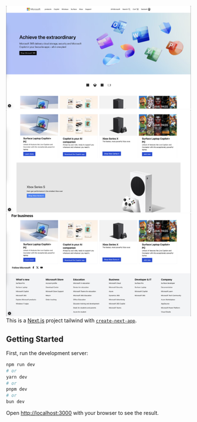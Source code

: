 ![img alt](1.png)
![img alt](2.png)
![img alt](3.png)
This is a [Next.js](https://nextjs.org) project tailwind with [`create-next-app`](https://nextjs.org/docs/app/api-reference/cli/create-next-app).

## Getting Started

First, run the development server:

```bash
npm run dev
# or
yarn dev
# or
pnpm dev
# or
bun dev
```

Open [http://localhost:3000](http://localhost:3000) with your browser to see the result.
